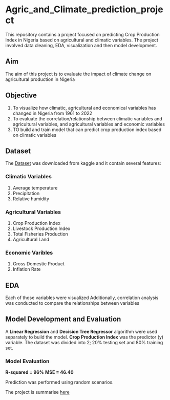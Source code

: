 # Agric_and_Climate_prediction_project

This repository contains a project focused on predicting Crop Production Index in Nigeria based on agricultural and climatic variables.
The project involved data cleaning, EDA, visualization and then model development.

## Aim
The aim of this project is to evaluate the impact of climate change on agricultural production in Nigeria

## Objective
1. To visualize how climatic, agricultural and economical variables has changed in Nigeria from 1961 to 2022
2. To evaluate the correlation/relationship between climatic variables and agricultural variables, and agricultural variables and economic variables
3. TO build and train model that can predict crop production index based on climatic variables

## Dataset
The <a href = "https://github.com/Etini2000/Agric_and_Climate_prediction_project/blob/main/nigeria_agricultural_economic_indicators_1950_2023.csv">Dataset</a> was downloaded from kaggle and it contain several features:

### Climatic Variables
1. Average temperature
2. Precipitation
3. Relative humidity

### Agricultural Variables
1. Crop Production Index
2. Livestock Production Index
3. Total Fisheries Production
4. Agricultural Land

### Economic Varibles
1. Gross Domestic Product
2. Inflation Rate

## EDA
Each of those variables were visualized
Additionally, correlation analysis was conducted to compare the relationships between variables

## Model Development and Evaluation
A **Linear Regression** and **Decision Tree Regressor** algorithm were used separately to build the model.
**Crop Production Index** was the predictor (y) variable.
The dataset was divided into 2; 20% testing set and 80% training set.

### Model Evaluation
 **R-squared = 96%**
 **MSE = 46.40**

Prediction was performed using random scenarios.

The project is summarise <a href = "https://github.com/Etini2000/Agric_and_Climate_prediction_project/blob/main/3MTT%20HACKATHON%202.0%20TECH%20FOR%20GOOD!%20(1).pdf">here</a>  




